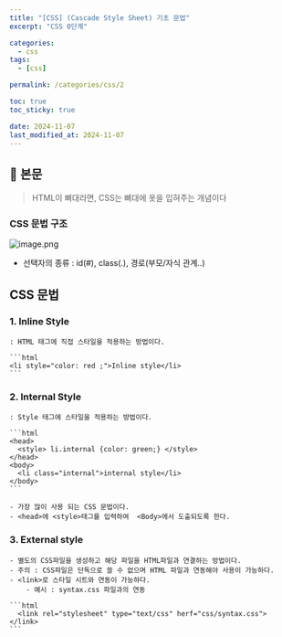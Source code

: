 ```yaml
---
title: "[CSS] (Cascade Style Sheet) 기초 문법"
excerpt: "CSS 0단계"

categories:
  - css
tags:
  - [css]

permalink: /categories/css/2

toc: true
toc_sticky: true

date: 2024-11-07
last_modified_at: 2024-11-07
---
```


## 🦥 본문

> HTML이 뼈대라면, CSS는 뼈대에 옷을 입혀주는 개념이다
> 

### CSS 문법 구조

![image.png](/assets/images/posts_img/css/css_image1.png)

- 선택자의 종류 : id(#), class(.), 경로(부모/자식 관계..)

## CSS 문법

### 1. **Inline Style**
    
    : HTML 태그에 직접 스타일을 적용하는 방법이다.
    
    ```html
    <li style="color: red ;">Inline style</li>
    ```
    

### 2. **Internal Style**
    
    : Style 태그에 스타일을 적용하는 방법이다. 
    
    ```html
    <head>
      <style> li.internal {color: green;} </style>	
    </head>
    <body>
      <li class="internal">internal style</li>
    </body>
    ```
    
    - 가장 많이 사용 되는 CSS 문법이다.
    - <head>에 <style>태그를 입력하여  <Body>에서 도출되도록 한다.
    
### 3. **External  style**
    - 별도의 CSS파일을 생성하고 해당 파일을 HTML파일과 연결하는 방법이다.
    - 주의 : CSS파일은 단독으로 쓸 수 없으며 HTML 파일과 연동해야 사용이 가능하다.
    - <link>로 스타일 시트와 연동이 가능하다.
        - 예시 : syntax.css 파일과의 연동
    
    ```html
      <link rel="stylesheet" type="text/css" herf="css/syntax.css"> </link>
    ```